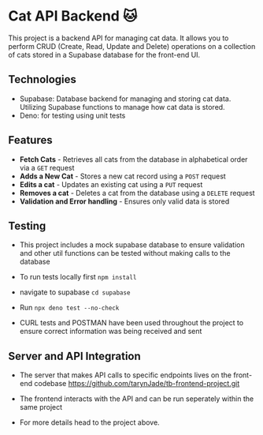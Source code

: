 # Cat API Backend 🐱

This project is a backend API for managing cat data. It allows you to perform CRUD (Create, Read, Update and Delete) 
operations on a collection of cats stored in a Supabase database for the front-end UI. 

## Technologies 

- Supabase: Database backend for managing and storing cat data. Utilizing Supabase functions to manage how cat data is stored.
- Deno: for testing using unit tests

## Features

- **Fetch Cats** - Retrieves all cats from the database in alphabetical order via a ``GET`` request
- **Adds a New Cat** -  Stores a new cat record using a ``POST`` request
- **Edits a cat** - Updates an existing cat using a ``PUT`` request
- **Removes a cat** - Deletes a cat from the database using a ``DELETE`` request
- **Validation and Error handling** - Ensures only valid data is stored

## Testing

- This project includes a mock supabase database to ensure validation and other util functions can be tested without making calls to the database

- To run tests locally first  `` npm install `` 
- navigate to supabase  `` cd supabase ``
- Run `` npx deno test --no-check ``
- CURL tests and POSTMAN have been used throughout the project to ensure correct information was being received and sent 

## Server and API Integration

- The server that makes API calls to specific endpoints lives on the front-end codebase 
https://github.com/tarynJade/tb-frontend-project.git

- The frontend interacts with the API and can be run seperately within the same project
- For more details head to the project above.





